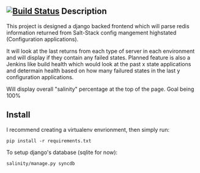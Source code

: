 [![Build Status](https://travis-ci.org/dandb/salinity.svg?branch=master)](https://travis-ci.org/dandb/salinity)
__Description__
----------------
This project is designed a django backed frontend which will parse redis information
returned from Salt-Stack config mangement highstated (Configuration applications). 

It will look at the last returns from each type of server in each environment and 
will display if they contain any failed states. Planned feature is also a Jenkins
like build health which would look at the past x state applications and determain
health based on how many failured states in the last y configuration applications.

Will display overall "salinity" percentage at the top of the page. Goal being 100%

__Install__
------------
I recommend creating a virtualenv envrionment, then simply run:
```
pip install -r requirements.txt
```

To setup django's database (sqlite for now):
```
salinity/manage.py syncdb
```
